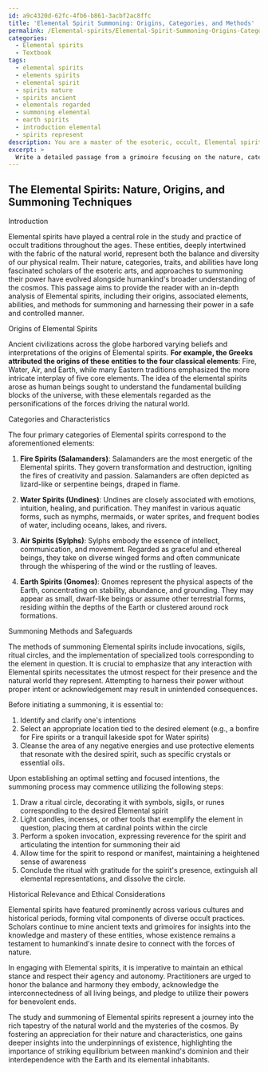 ```yaml
---
id: a9c4320d-62fc-4fb6-b861-3acbf2ac8ffc
title: 'Elemental Spirit Summoning: Origins, Categories, and Methods'
permalink: /Elemental-spirits/Elemental-Spirit-Summoning-Origins-Categories-and-Methods/
categories:
  - Elemental spirits
  - Textbook
tags:
  - elemental spirits
  - elements spirits
  - elemental spirit
  - spirits nature
  - spirits ancient
  - elementals regarded
  - summoning elemental
  - earth spirits
  - introduction elemental
  - spirits represent
description: You are a master of the esoteric, occult, Elemental spirits and education, you have written many textbooks on the subject in ways that provide students with rich and deep understanding of the subject. You are being asked to write textbook-like sections on a topic and you do it with full context, explainability, and reliability in accuracy to the true facts of the topic at hand, in a textbook style that a student would easily be able to learn from, in a rich, engaging, and contextual way. Always include relevant context (such as formulas and history), related concepts, and in a way that someone can gain deep insights from.
excerpt: > 
  Write a detailed passage from a grimoire focusing on the nature, categories, and characteristics of Elemental spirits, including their origins, associated elements, abilities, and various methods for summoning and harnessing their power in a safe and controlled manner. Additionally, touch upon the history of their study within occult practices and the importance of respecting their presence in the natural world.
---
```


## The Elemental Spirits: Nature, Origins, and Summoning Techniques

Introduction

Elemental spirits have played a central role in the study and practice of occult traditions throughout the ages. These entities, deeply intertwined with the fabric of the natural world, represent both the balance and diversity of our physical realm. Their nature, categories, traits, and abilities have long fascinated scholars of the esoteric arts, and approaches to summoning their power have evolved alongside humankind's broader understanding of the cosmos. This passage aims to provide the reader with an in-depth analysis of Elemental spirits, including their origins, associated elements, abilities, and methods for summoning and harnessing their power in a safe and controlled manner.

Origins of Elemental Spirits

Ancient civilizations across the globe harbored varying beliefs and interpretations of the origins of Elemental spirits. **For example, the Greeks attributed the origins of these entities to the four classical elements**: Fire, Water, Air, and Earth, while many Eastern traditions emphasized the more intricate interplay of five core elements. The idea of the elemental spirits arose as human beings sought to understand the fundamental building blocks of the universe, with these elementals regarded as the personifications of the forces driving the natural world.

Categories and Characteristics

The four primary categories of Elemental spirits correspond to the aforementioned elements:

1. **Fire Spirits (Salamanders)**: Salamanders are the most energetic of the Elemental spirits. They govern transformation and destruction, igniting the fires of creativity and passion. Salamanders are often depicted as lizard-like or serpentine beings, draped in flame.

2. **Water Spirits (Undines)**: Undines are closely associated with emotions, intuition, healing, and purification. They manifest in various aquatic forms, such as nymphs, mermaids, or water sprites, and frequent bodies of water, including oceans, lakes, and rivers.

3. **Air Spirits (Sylphs)**: Sylphs embody the essence of intellect, communication, and movement. Regarded as graceful and ethereal beings, they take on diverse winged forms and often communicate through the whispering of the wind or the rustling of leaves.

4. **Earth Spirits (Gnomes)**: Gnomes represent the physical aspects of the Earth, concentrating on stability, abundance, and grounding. They may appear as small, dwarf-like beings or assume other terrestrial forms, residing within the depths of the Earth or clustered around rock formations.

Summoning Methods and Safeguards

The methods of summoning Elemental spirits include invocations, sigils, ritual circles, and the implementation of specialized tools corresponding to the element in question. It is crucial to emphasize that any interaction with Elemental spirits necessitates the utmost respect for their presence and the natural world they represent. Attempting to harness their power without proper intent or acknowledgement may result in unintended consequences.

Before initiating a summoning, it is essential to:

1. Identify and clarify one's intentions
2. Select an appropriate location tied to the desired element (e.g., a bonfire for Fire spirits or a tranquil lakeside spot for Water spirits)
3. Cleanse the area of any negative energies and use protective elements that resonate with the desired spirit, such as specific crystals or essential oils.

Upon establishing an optimal setting and focused intentions, the summoning process may commence utilizing the following steps:

1. Draw a ritual circle, decorating it with symbols, sigils, or runes corresponding to the desired Elemental spirit
2. Light candles, incenses, or other tools that exemplify the element in question, placing them at cardinal points within the circle
3. Perform a spoken invocation, expressing reverence for the spirit and articulating the intention for summoning their aid
4. Allow time for the spirit to respond or manifest, maintaining a heightened sense of awareness
5. Conclude the ritual with gratitude for the spirit's presence, extinguish all elemental representations, and dissolve the circle.

Historical Relevance and Ethical Considerations

Elemental spirits have featured prominently across various cultures and historical periods, forming vital components of diverse occult practices. Scholars continue to mine ancient texts and grimoires for insights into the knowledge and mastery of these entities, whose existence remains a testament to humankind's innate desire to connect with the forces of nature.

In engaging with Elemental spirits, it is imperative to maintain an ethical stance and respect their agency and autonomy. Practitioners are urged to honor the balance and harmony they embody, acknowledge the interconnectedness of all living beings, and pledge to utilize their powers for benevolent ends.

The study and summoning of Elemental spirits represent a journey into the rich tapestry of the natural world and the mysteries of the cosmos. By fostering an appreciation for their nature and characteristics, one gains deeper insights into the underpinnings of existence, highlighting the importance of striking equilibrium between mankind's dominion and their interdependence with the Earth and its elemental inhabitants.
